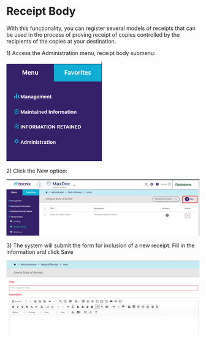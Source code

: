 # Receipt Body

With this functionality, you can register several models of receipts that can be used in the process of proving receipt of copies controlled by the recipients of the copies at your destination.

1\) Access the Administration menu, receipt body submenu:

![Click the New option:](../../assets/menu.png)

2\) Click the New option:

![](../../assets/novo.png)

3\) The system will submit the form for inclusion of a new receipt. Fill in the information and click Save

![](../../assets/corpo.png)

